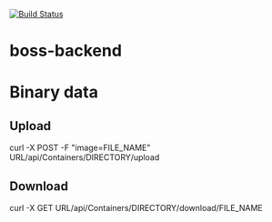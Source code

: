 [![Build Status](https://snap-ci.com/voitau/local-alert-backend/branch/master/build_image)](https://snap-ci.com/voitau/local-alert-backend/branch/master)
# boss-backend

# Binary data
## Upload
curl -X POST -F "image=FILE_NAME" URL/api/Containers/DIRECTORY/upload

## Download
curl -X GET URL/api/Containers/DIRECTORY/download/FILE_NAME

